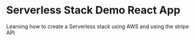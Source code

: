 # Serverless Stack Demo React App

Learning how to create a Serverless stack using AWS and using the stripe API 

